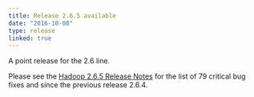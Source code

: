 ```yaml
---
title: Release 2.6.5 available
date: "2016-10-08"
type: release
linked: true
---
```

A point release for the 2.6 line.

Please see the [Hadoop 2.6.5 Release
Notes](http://hadoop.apache.org/docs/r2.6.5/hadoop-project-dist/hadoop-common/releasenotes.html)
for the list of 79 critical bug fixes and since the previous release
2.6.4.
